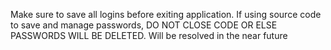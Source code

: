 Make sure to save all logins before exiting application.
If using source code to save and manage passwords, DO NOT CLOSE CODE OR ELSE PASSWORDS WILL BE DELETED.
Will be resolved in the near future 
